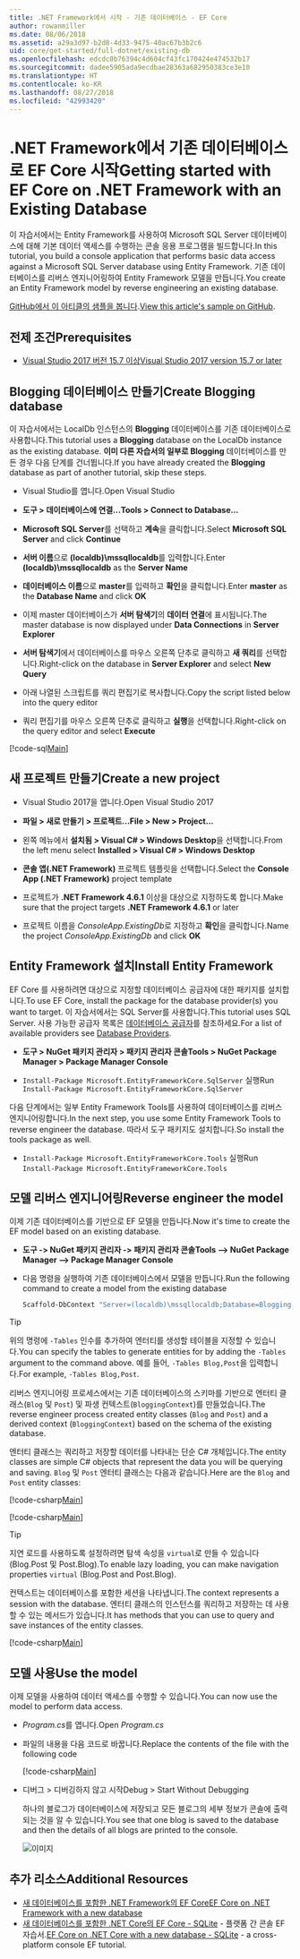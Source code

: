 ```yaml
---
title: .NET Framework에서 시작 - 기존 데이터베이스 - EF Core
author: rowanmiller
ms.date: 08/06/2018
ms.assetid: a29a3d97-b2d8-4d33-9475-40ac67b3b2c6
uid: core/get-started/full-dotnet/existing-db
ms.openlocfilehash: edcdc0b76394c4d604cf43fc170424e474532b17
ms.sourcegitcommit: dadee5905ada9ecdbae28363a682950383ce3e10
ms.translationtype: HT
ms.contentlocale: ko-KR
ms.lasthandoff: 08/27/2018
ms.locfileid: "42993420"
---
```

# <a name="getting-started-with-ef-core-on-net-framework-with-an-existing-database"></a><span data-ttu-id="b90d0-102">.NET Framework에서 기존 데이터베이스로 EF Core 시작</span><span class="sxs-lookup"><span data-stu-id="b90d0-102">Getting started with EF Core on .NET Framework with an Existing Database</span></span>

<span data-ttu-id="b90d0-103">이 자습서에서는 Entity Framework를 사용하여 Microsoft SQL Server 데이터베이스에 대해 기본 데이터 액세스를 수행하는 콘솔 응용 프로그램을 빌드합니다.</span><span class="sxs-lookup"><span data-stu-id="b90d0-103">In this tutorial, you build a console application that performs basic data access against a Microsoft SQL Server database using Entity Framework.</span></span> <span data-ttu-id="b90d0-104">기존 데이터베이스를 리버스 엔지니어링하여 Entity Framework 모델을 만듭니다.</span><span class="sxs-lookup"><span data-stu-id="b90d0-104">You create an Entity Framework model by reverse engineering an existing database.</span></span>

<span data-ttu-id="b90d0-105">[GitHub에서 이 아티클의 샘플을 봅니다](https://github.com/aspnet/EntityFramework.Docs/tree/master/samples/core/GetStarted/FullNet/ConsoleApp.ExistingDb).</span><span class="sxs-lookup"><span data-stu-id="b90d0-105">[View this article's sample on GitHub](https://github.com/aspnet/EntityFramework.Docs/tree/master/samples/core/GetStarted/FullNet/ConsoleApp.ExistingDb).</span></span>

## <a name="prerequisites"></a><span data-ttu-id="b90d0-106">전제 조건</span><span class="sxs-lookup"><span data-stu-id="b90d0-106">Prerequisites</span></span>

* [<span data-ttu-id="b90d0-107">Visual Studio 2017 버전 15.7 이상</span><span class="sxs-lookup"><span data-stu-id="b90d0-107">Visual Studio 2017 version 15.7 or later</span></span>](https://www.visualstudio.com/downloads/)

## <a name="create-blogging-database"></a><span data-ttu-id="b90d0-108">Blogging 데이터베이스 만들기</span><span class="sxs-lookup"><span data-stu-id="b90d0-108">Create Blogging database</span></span>

<span data-ttu-id="b90d0-109">이 자습서에서는 LocalDb 인스턴스의 **Blogging** 데이터베이스를 기존 데이터베이스로 사용합니다.</span><span class="sxs-lookup"><span data-stu-id="b90d0-109">This tutorial uses a **Blogging** database on the LocalDb instance as the existing database.</span></span> <span data-ttu-id="b90d0-110">**이미 다른 자습서의 일부로 Blogging** 데이터베이스를 만든 경우 다음 단계를 건너뜁니다.</span><span class="sxs-lookup"><span data-stu-id="b90d0-110">If you have already created the **Blogging** database as part of another tutorial, skip these steps.</span></span>

* <span data-ttu-id="b90d0-111">Visual Studio를 엽니다.</span><span class="sxs-lookup"><span data-stu-id="b90d0-111">Open Visual Studio</span></span>

* <span data-ttu-id="b90d0-112">**도구 > 데이터베이스에 연결...**</span><span class="sxs-lookup"><span data-stu-id="b90d0-112">**Tools > Connect to Database...**</span></span>

* <span data-ttu-id="b90d0-113">**Microsoft SQL Server**를 선택하고 **계속**을 클릭합니다.</span><span class="sxs-lookup"><span data-stu-id="b90d0-113">Select **Microsoft SQL Server** and click **Continue**</span></span>

* <span data-ttu-id="b90d0-114">**서버 이름**으로 **(localdb)\mssqllocaldb**를 입력합니다.</span><span class="sxs-lookup"><span data-stu-id="b90d0-114">Enter **(localdb)\mssqllocaldb** as the **Server Name**</span></span>

* <span data-ttu-id="b90d0-115">**데이터베이스 이름**으로 **master**를 입력하고 **확인**을 클릭합니다.</span><span class="sxs-lookup"><span data-stu-id="b90d0-115">Enter **master** as the **Database Name** and click **OK**</span></span>

* <span data-ttu-id="b90d0-116">이제 master 데이터베이스가 **서버 탐색기**의 **데이터 연결**에 표시됩니다.</span><span class="sxs-lookup"><span data-stu-id="b90d0-116">The master database is now displayed under **Data Connections** in **Server Explorer**</span></span>

* <span data-ttu-id="b90d0-117">**서버 탐색기**에서 데이터베이스를 마우스 오른쪽 단추로 클릭하고 **새 쿼리**를 선택합니다.</span><span class="sxs-lookup"><span data-stu-id="b90d0-117">Right-click on the database in **Server Explorer** and select **New Query**</span></span>

* <span data-ttu-id="b90d0-118">아래 나열된 스크립트를 쿼리 편집기로 복사합니다.</span><span class="sxs-lookup"><span data-stu-id="b90d0-118">Copy the script listed below into the query editor</span></span>

* <span data-ttu-id="b90d0-119">쿼리 편집기를 마우스 오른쪽 단추로 클릭하고 **실행**을 선택합니다.</span><span class="sxs-lookup"><span data-stu-id="b90d0-119">Right-click on the query editor and select **Execute**</span></span>

[!code-sql[Main](../_shared/create-blogging-database-script.sql)]

## <a name="create-a-new-project"></a><span data-ttu-id="b90d0-120">새 프로젝트 만들기</span><span class="sxs-lookup"><span data-stu-id="b90d0-120">Create a new project</span></span>

* <span data-ttu-id="b90d0-121">Visual Studio 2017을 엽니다.</span><span class="sxs-lookup"><span data-stu-id="b90d0-121">Open Visual Studio 2017</span></span>

* <span data-ttu-id="b90d0-122">**파일 > 새로 만들기 > 프로젝트...**</span><span class="sxs-lookup"><span data-stu-id="b90d0-122">**File > New > Project...**</span></span>

* <span data-ttu-id="b90d0-123">왼쪽 메뉴에서 **설치됨 > Visual C# > Windows Desktop**을 선택합니다.</span><span class="sxs-lookup"><span data-stu-id="b90d0-123">From the left menu select **Installed > Visual C# > Windows Desktop**</span></span>

* <span data-ttu-id="b90d0-124">**콘솔 앱(.NET Framework)** 프로젝트 템플릿을 선택합니다.</span><span class="sxs-lookup"><span data-stu-id="b90d0-124">Select the **Console App (.NET Framework)** project template</span></span>

* <span data-ttu-id="b90d0-125">프로젝트가 **.NET Framework 4.6.1** 이상을 대상으로 지정하도록 합니다.</span><span class="sxs-lookup"><span data-stu-id="b90d0-125">Make sure that the project targets **.NET Framework 4.6.1** or later</span></span>

* <span data-ttu-id="b90d0-126">프로젝트 이름을 *ConsoleApp.ExistingDb*로 지정하고 **확인**을 클릭합니다.</span><span class="sxs-lookup"><span data-stu-id="b90d0-126">Name the project *ConsoleApp.ExistingDb* and click **OK**</span></span>

## <a name="install-entity-framework"></a><span data-ttu-id="b90d0-127">Entity Framework 설치</span><span class="sxs-lookup"><span data-stu-id="b90d0-127">Install Entity Framework</span></span>

<span data-ttu-id="b90d0-128">EF Core 를 사용하려면 대상으로 지정할 데이터베이스 공급자에 대한 패키지를 설치합니다.</span><span class="sxs-lookup"><span data-stu-id="b90d0-128">To use EF Core, install the package for the database provider(s) you want to target.</span></span> <span data-ttu-id="b90d0-129">이 자습서에서는 SQL Server를 사용합니다.</span><span class="sxs-lookup"><span data-stu-id="b90d0-129">This tutorial uses SQL Server.</span></span> <span data-ttu-id="b90d0-130">사용 가능한 공급자 목록은 [데이터베이스 공급자](../../providers/index.md)를 참조하세요.</span><span class="sxs-lookup"><span data-stu-id="b90d0-130">For a list of available providers see [Database Providers](../../providers/index.md).</span></span>

* <span data-ttu-id="b90d0-131">**도구 > NuGet 패키지 관리자 > 패키지 관리자 콘솔**</span><span class="sxs-lookup"><span data-stu-id="b90d0-131">**Tools > NuGet Package Manager > Package Manager Console**</span></span>

* <span data-ttu-id="b90d0-132">`Install-Package Microsoft.EntityFrameworkCore.SqlServer` 실행</span><span class="sxs-lookup"><span data-stu-id="b90d0-132">Run `Install-Package Microsoft.EntityFrameworkCore.SqlServer`</span></span>

<span data-ttu-id="b90d0-133">다음 단계에서는 일부 Entity Framework Tools를 사용하여 데이터베이스를 리버스 엔지니어링합니다.</span><span class="sxs-lookup"><span data-stu-id="b90d0-133">In the next step, you use some Entity Framework Tools to reverse engineer the database.</span></span> <span data-ttu-id="b90d0-134">따라서 도구 패키지도 설치합니다.</span><span class="sxs-lookup"><span data-stu-id="b90d0-134">So install the tools package as well.</span></span>

* <span data-ttu-id="b90d0-135">`Install-Package Microsoft.EntityFrameworkCore.Tools` 실행</span><span class="sxs-lookup"><span data-stu-id="b90d0-135">Run `Install-Package Microsoft.EntityFrameworkCore.Tools`</span></span>

## <a name="reverse-engineer-the-model"></a><span data-ttu-id="b90d0-136">모델 리버스 엔지니어링</span><span class="sxs-lookup"><span data-stu-id="b90d0-136">Reverse engineer the model</span></span>

<span data-ttu-id="b90d0-137">이제 기존 데이터베이스를 기반으로 EF 모델을 만듭니다.</span><span class="sxs-lookup"><span data-stu-id="b90d0-137">Now it's time to create the EF model based on an existing database.</span></span>

* <span data-ttu-id="b90d0-138">**도구 -> NuGet 패키지 관리자 -> 패키지 관리자 콘솔**</span><span class="sxs-lookup"><span data-stu-id="b90d0-138">**Tools –> NuGet Package Manager –> Package Manager Console**</span></span>

* <span data-ttu-id="b90d0-139">다음 명령을 실행하여 기존 데이터베이스에서 모델을 만듭니다.</span><span class="sxs-lookup"><span data-stu-id="b90d0-139">Run the following command to create a model from the existing database</span></span>

  ``` powershell
  Scaffold-DbContext "Server=(localdb)\mssqllocaldb;Database=Blogging;Trusted_Connection=True;" Microsoft.EntityFrameworkCore.SqlServer
  ```

> [!TIP]  
> <span data-ttu-id="b90d0-140">위의 명령에 `-Tables` 인수를 추가하여 엔터티를 생성할 테이블을 지정할 수 있습니다.</span><span class="sxs-lookup"><span data-stu-id="b90d0-140">You can specify the tables to generate entities for by adding the `-Tables` argument to the command above.</span></span> <span data-ttu-id="b90d0-141">예를 들어, `-Tables Blog,Post`을 입력합니다.</span><span class="sxs-lookup"><span data-stu-id="b90d0-141">For example, `-Tables Blog,Post`.</span></span>

<span data-ttu-id="b90d0-142">리버스 엔지니어링 프로세스에서는 기존 데이터베이스의 스키마를 기반으로 엔터티 클래스(`Blog` 및 `Post`) 및 파생 컨텍스트(`BloggingContext`)를 만들었습니다.</span><span class="sxs-lookup"><span data-stu-id="b90d0-142">The reverse engineer process created entity classes (`Blog` and `Post`) and a derived context (`BloggingContext`) based on the schema of the existing database.</span></span>

<span data-ttu-id="b90d0-143">엔터티 클래스는 쿼리하고 저장할 데이터를 나타내는 단순 C# 개체입니다.</span><span class="sxs-lookup"><span data-stu-id="b90d0-143">The entity classes are simple C# objects that represent the data you will be querying and saving.</span></span> <span data-ttu-id="b90d0-144">`Blog` 및 `Post` 엔터티 클래스는 다음과 같습니다.</span><span class="sxs-lookup"><span data-stu-id="b90d0-144">Here are the `Blog` and `Post` entity classes:</span></span>

 [!code-csharp[Main](../../../../samples/core/GetStarted/FullNet/ConsoleApp.ExistingDb/Blog.cs)]

[!code-csharp[Main](../../../../samples/core/GetStarted/FullNet/ConsoleApp.ExistingDb/Post.cs)]

> [!TIP]  
> <span data-ttu-id="b90d0-145">지연 로드를 사용하도록 설정하려면 탐색 속성을 `virtual`로 만들 수 있습니다(Blog.Post 및 Post.Blog).</span><span class="sxs-lookup"><span data-stu-id="b90d0-145">To enable lazy loading, you can make navigation properties `virtual` (Blog.Post and Post.Blog).</span></span>

<span data-ttu-id="b90d0-146">컨텍스트는 데이터베이스를 포함한 세션을 나타냅니다.</span><span class="sxs-lookup"><span data-stu-id="b90d0-146">The context represents a session with the database.</span></span> <span data-ttu-id="b90d0-147">엔터티 클래스의 인스턴스를 쿼리하고 저장하는 데 사용할 수 있는 메서드가 있습니다.</span><span class="sxs-lookup"><span data-stu-id="b90d0-147">It has methods that you can use to query and save instances of the entity classes.</span></span>

[!code-csharp[Main](../../../../samples/core/GetStarted/FullNet/ConsoleApp.ExistingDb/BloggingContext.cs)]

## <a name="use-the-model"></a><span data-ttu-id="b90d0-148">모델 사용</span><span class="sxs-lookup"><span data-stu-id="b90d0-148">Use the model</span></span>

<span data-ttu-id="b90d0-149">이제 모델을 사용하여 데이터 액세스를 수행할 수 있습니다.</span><span class="sxs-lookup"><span data-stu-id="b90d0-149">You can now use the model to perform data access.</span></span>

* <span data-ttu-id="b90d0-150">*Program.cs*를 엽니다.</span><span class="sxs-lookup"><span data-stu-id="b90d0-150">Open *Program.cs*</span></span>

* <span data-ttu-id="b90d0-151">파일의 내용을 다음 코드로 바꿉니다.</span><span class="sxs-lookup"><span data-stu-id="b90d0-151">Replace the contents of the file with the following code</span></span>

  [!code-csharp[Main](../../../../samples/core/GetStarted/FullNet/ConsoleApp.ExistingDb/Program.cs)] 

* <span data-ttu-id="b90d0-152">디버그 > 디버깅하지 않고 시작</span><span class="sxs-lookup"><span data-stu-id="b90d0-152">Debug > Start Without Debugging</span></span>

  <span data-ttu-id="b90d0-153">하나의 블로그가 데이터베이스에 저장되고 모든 블로그의 세부 정보가 콘솔에 출력되는 것을 알 수 있습니다.</span><span class="sxs-lookup"><span data-stu-id="b90d0-153">You see that one blog is saved to the database and then the details of all blogs are printed to the console.</span></span>

  ![이미지](_static/output-existing-db.png)

## <a name="additional-resources"></a><span data-ttu-id="b90d0-155">추가 리소스</span><span class="sxs-lookup"><span data-stu-id="b90d0-155">Additional Resources</span></span>

* [<span data-ttu-id="b90d0-156">새 데이터베이스를 포함한 .NET Framework의 EF Core</span><span class="sxs-lookup"><span data-stu-id="b90d0-156">EF Core on .NET Framework with a new database</span></span>](xref:core/get-started/full-dotnet/new-db)
* <span data-ttu-id="b90d0-157">[새 데이터베이스를 포함한 .NET Core의 EF Core - SQLite](xref:core/get-started/netcore/new-db-sqlite) - 플랫폼 간 콘솔 EF 자습서.</span><span class="sxs-lookup"><span data-stu-id="b90d0-157">[EF Core on .NET Core with a new database - SQLite](xref:core/get-started/netcore/new-db-sqlite) -  a cross-platform console EF tutorial.</span></span>
